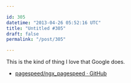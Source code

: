 ```yaml
---

id: 305
datetime: "2013-04-26 05:52:16 UTC"
title: "Untitled #305"
draft: false
permalink: "/post/305"

---
```


This is the kind of thing I love that Google does. 

 
 * [pagespeed/ngx_pagespeed · GitHub](https://github.com/pagespeed/ngx_pagespeed)



